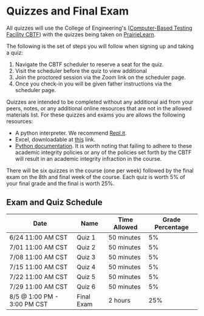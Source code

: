 # Quizzes and Final Exam

All quizzes will use the College of Engineering's ([Computer-Based Testing Facility CBTF](cbtf.engr.illinois.edu/)) with the quizzes being taken on [PrairieLearn](https://prairielearn.engr.illinois.edu/).

The following is the set of steps you will follow when signing up and taking a quiz:
1. Navigate the CBTF scheduler to reserve a seat for the quiz.
2. Visit the scheduler before the quiz to view additional 
3. Join the proctored session via the Zoom link on the scheduler page.
4. Once you check-in you will be given father instructions via the scheduler page.

Quizzes are intended to be completed without any additional aid from your peers, notes, or any additional online resources that are not in the allowed materials list.
For these quizzes and exams you are allows the following resources:
* A python interpreter. We recommend [Repl.it](repl.it).
* Excel, downloadable at [this](https://webstore.illinois.edu/shop/product.aspx?zpid=2816) link.
* [Python documentation](https://docs.python.org/3/).
It is worth noting that failing to adhere to these academic integrity policies or any of the policies set forth by the CBTF will result in an academic integrity infraction in the course.

There will be six quizzes in the course (one per week) followed by the final exam on the 8th and final week of the course. 
Each quiz is worth 5% of your final grade and the final is worth 25%. 

## Exam and Quiz Schedule

|             Date            |    Name    | Time Allowed | Grade Percentage |
| --------------------------- | ---------- | ------------ | ---------------- |
| 6/24 11:00 AM CST           | Quiz 1     | 50 minutes   | 5%               |
| 7/01 11:00 AM CST           | Quiz 2     | 50 minutes   | 5%               |
| 7/08 11:00 AM CST           | Quiz 3     | 50 minutes   | 5%               |
| 7/15 11:00 AM CST           | Quiz 4     | 50 minutes   | 5%               |
| 7/22 11:00 AM CST           | Quiz 5     | 50 minutes   | 5%               |
| 7/29 11:00 AM CST           | Quiz 6     | 50 minutes   | 5%               |
| 8/5 @ 1:00 PM - 3:00 PM CST | Final Exam | 2 hours      | 25%              |
